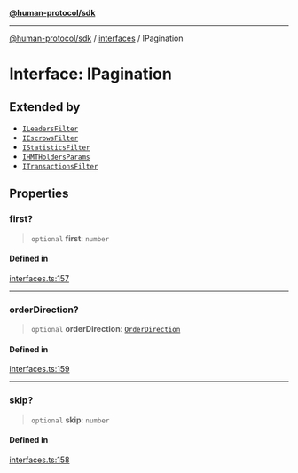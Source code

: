[**@human-protocol/sdk**](../../README.md)

***

[@human-protocol/sdk](../../modules.md) / [interfaces](../README.md) / IPagination

# Interface: IPagination

## Extended by

- [`ILeadersFilter`](ILeadersFilter.md)
- [`IEscrowsFilter`](IEscrowsFilter.md)
- [`IStatisticsFilter`](IStatisticsFilter.md)
- [`IHMTHoldersParams`](IHMTHoldersParams.md)
- [`ITransactionsFilter`](ITransactionsFilter.md)

## Properties

### first?

> `optional` **first**: `number`

#### Defined in

[interfaces.ts:157](https://github.com/humanprotocol/human-protocol/blob/b718aa9d178d605c5b27fec98a4e6afa6f1db599/packages/sdk/typescript/human-protocol-sdk/src/interfaces.ts#L157)

***

### orderDirection?

> `optional` **orderDirection**: [`OrderDirection`](../../enums/enumerations/OrderDirection.md)

#### Defined in

[interfaces.ts:159](https://github.com/humanprotocol/human-protocol/blob/b718aa9d178d605c5b27fec98a4e6afa6f1db599/packages/sdk/typescript/human-protocol-sdk/src/interfaces.ts#L159)

***

### skip?

> `optional` **skip**: `number`

#### Defined in

[interfaces.ts:158](https://github.com/humanprotocol/human-protocol/blob/b718aa9d178d605c5b27fec98a4e6afa6f1db599/packages/sdk/typescript/human-protocol-sdk/src/interfaces.ts#L158)
